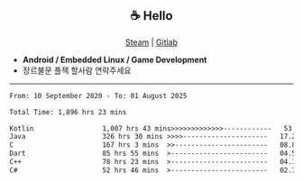 <h2 align="center"> ☕ Hello </h2>

<p align="center">
  <a href="https://steamcommunity.com/id/Niforances/">Steam</a> |
  <a href="https://gitlab.com/niforances">Gitlab</a>
</p>

 - **Android / Embedded Linux / Game Development**
 - 장르불문 플젝 할사람 연락주세요

------

<!--START_SECTION:waka-->

```txt
From: 10 September 2020 - To: 01 August 2025

Total Time: 1,896 hrs 23 mins

Kotlin                 1,007 hrs 43 mins>>>>>>>>>>>>>------------   53.14 %
Java                   326 hrs 30 mins >>>>---------------------   17.22 %
C                      167 hrs 3 mins  >>-----------------------   08.81 %
Dart                   85 hrs 55 mins  >------------------------   04.53 %
C++                    78 hrs 23 mins  >------------------------   04.13 %
C#                     52 hrs 46 mins  >------------------------   02.78 %
```

<!--END_SECTION:waka-->
